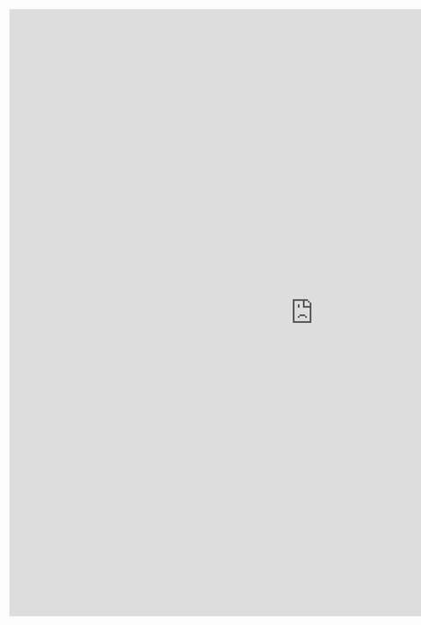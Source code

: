 <iframe src="https://lamastex.github.io/spark-trend-calculus-examples/notebooks/ScaDaMaLe/BivariateTrendCalculusShowcase1.html" width="1080" height="1080" frameborder="0"></iframe>



